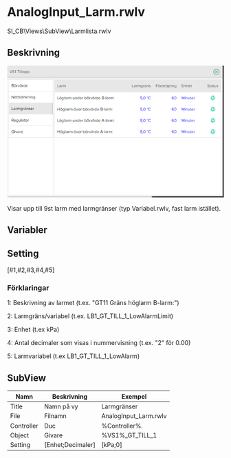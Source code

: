# AnalogInput_Larm.rwlv
SI_CB\Views\SubView\Larmlista.rwlv

## Beskrivning

![Alt text](img/AnalogInput_Larm.PNG?raw=true "Bild")

Visar upp till 9st larm med larmgränser (typ Variabel.rwlv, fast larm istället).

## Variabler

## Setting
[#1,#2,#3,#4,#5]

### Förklaringar
1: Beskrivning av larmet (t.ex. "GT11 Gräns höglarm B-larm:")

2: Larmgräns/variabel (t.ex. LB1_GT_TILL_1_LowAlarmLimit)

3: Enhet (t.ex kPa)

4: Antal decimaler som visas i nummervisning (t.ex. "2" för 0.00)

5: Larmvariabel (t.ex LB1_GT_TILL_1_LowAlarm)


## SubView
| Namn | Beskrivning | Exempel |
| --- | --- | --- |
| Title | Namn på vy | Larmgränser |
| File | Filnamn | AnalogInput_Larm.rwlv |
| Controller | Duc | %Controller%. |
| Object | Givare | %VS1%_GT_TILL_1 |
| Setting | [Enhet;Decimaler] | [kPa;0] |
